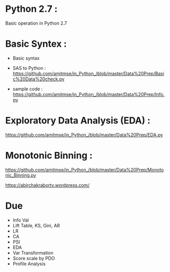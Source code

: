 # Python 2.7 : 

Basic operation in Python 2.7

# Basic Syntex : 

-  Basic syntax

-  SAS to Python : https://github.com/amitmse/in_Python_/blob/master/Data%20Prep/Basic%20Data%20check.py

-  sample code : https://github.com/amitmse/in_Python_/blob/master/Data%20Prep/Info.py

# Exploratory Data Analysis (EDA) :   

https://github.com/amitmse/in_Python_/blob/master/Data%20Prep/EDA.py

# Monotonic Binning : 

https://github.com/amitmse/in_Python_/blob/master/Data%20Prep/Monotonic_Binning.py

https://abirchakraborty.wordpress.com/

# Due 
- Info Val
- Lift Table, KS, Gini, AR
- LR
- CA
- PSI
- EDA
- Var Transformation
- Score scale by PDO
- Profile Analysis
